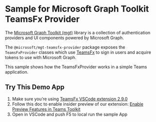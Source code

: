 # Sample for Microsoft Graph Toolkit TeamsFx Provider
The [Microsoft Graph Toolkit (mgt)](https://aka.ms/mgt) library is a collection of authentication providers and UI components powered by Microsoft Graph. 

The `@microsoft/mgt-teamsfx-provider` package exposes the `TeamsFxProvider` classes which use [TeamsFx](https://www.npmjs.com/package/@microsoft/teamsfx) to sign in users and acquire tokens to use with Microsoft Graph.

This sample shows how the TeamsFxProvider works in a simple Teams application.

## Try This Demo App
1. Make sure you’re using [TeamsFx VSCode extension  2.9.0](https://marketplace.visualstudio.com/items?itemName=TeamsDevApp.ms-teams-vscode-extension)
2. Follow this doc to enable insider preview of our extension: [Enable Preview Features in Teams Toolkit](https://github.com/OfficeDev/TeamsFx/wiki/Enable-Preview-Features-in-Teams-Toolkit#how-to-enable-preview-features)
4. Open in VSCode and push F5 to local run the sample App